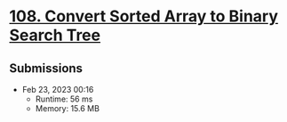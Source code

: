 # [108. Convert Sorted Array to Binary Search Tree](https://leetcode.com/problems/convert-sorted-array-to-binary-search-tree/)

## Submissions

- Feb 23, 2023 00:16
    - Runtime: 56 ms
    - Memory: 15.6 MB
